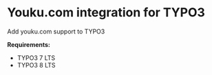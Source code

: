# Youku.com integration for TYPO3

Add youku.com support to TYPO3


**Requirements:**
  - TYPO3 7 LTS
  - TYPO3 8 LTS